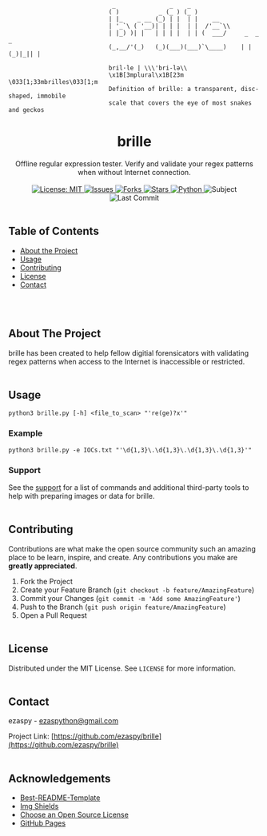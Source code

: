 <!-- PROJECT LOGO -->
```
                             _               _    _          
                            ( )           _ (_ ) (_ )        
                            | |_    _ __ (_) | |  | |    __  
                            | '_`\ ( '__)| | | |  | |  /'__`\\
                            | |_) )| |   | | | |  | | (  ___/     _  _     _ 
                            (_,__/'(_)   (_)(___)(___)`\____)    | |(_)|_|| |

                            bril·​le | \\\'bri-lə\\
                            \x1B[3mplural\x1B[23m \033[1;33mbrilles\033[1;m
                            Definition of brille: a transparent, disc-shaped, immobile
                            scale that covers the eye of most snakes and geckos
```
<p align="center">
  <h1 align="center">brille</h1>
  <p align="center">
    Offline regular expression tester. Verify and validate your regex patterns when without Internet connection.
    <br><br>
    <a href="https://mit-license.org">
    <img src="https://img.shields.io/badge/license-MIT-black.svg" alt="License: MIT">
    </a>
    <a href="https://github.com/brille/issues">
    <img src="https://img.shields.io/github/issues/markdown-templates/markdown-snippets.svg" alt="Issues">
    </a>
    <a href="https://github.com/brille/forks">
    <img src="https://img.shields.io/github/forks/markdown-templates/markdown-snippets.svg" alt="Forks">
    <a href="https://github.com/ezaspy/brille/stargazers">
    <img src="https://img.shields.io/github/stars/markdown-templates/markdown-snippets.svg" alt="Stars">
    </a>
    <a href="https://www.python.org">
    <img src="https://img.shields.io/badge/language-python-yellow" alt="Python">
    </a>
    <img src="https://img.shields.io/badge/subject-regex-red" alt="Subject">
    <img src="https://img.shields.io/github/last-commit/ezaspy/brille" alt="Last Commit">
    </a>
    <br><br>
  </p>
</p>

<!-- TABLE OF CONTENTS -->
## Table of Contents

* [About the Project](#about-the-project)
* [Usage](#usage)
* [Contributing](#contributing)
* [License](#license)
* [Contact](#contact)


<br><br>
<!-- ABOUT THE PROJECT -->
## About The Project

brille has been created to help fellow digitial forensicators with validating regex patterns when access to the Internet is inaccessible or restricted.
<br><br>

<!-- USAGE EXAMPLES -->
## Usage
`python3 brille.py [-h] <file_to_scan> "'re(ge)?x'"`
### Example
`python3 brille.py -e IOCs.txt "'\d{1,3}\.\d{1,3}\.\d{1,3}\.\d{1,3}'"`
### Support
See the [support](https://github.com/ezaspy/brille/issues) for a list of commands and additional third-party tools to help with preparing images or data for brille.
<br><br>


<!-- CONTRIBUTING -->
## Contributing

Contributions are what make the open source community such an amazing place to be learn, inspire, and create. Any contributions you make are **greatly appreciated**.

1. Fork the Project
2. Create your Feature Branch (`git checkout -b feature/AmazingFeature`)
3. Commit your Changes (`git commit -m 'Add some AmazingFeature'`)
4. Push to the Branch (`git push origin feature/AmazingFeature`)
5. Open a Pull Request
<br><br>


<!-- LICENSE -->
## License

Distributed under the MIT License. See `LICENSE` for more information.
<br><br>


<!-- CONTACT -->
## Contact

ezaspy - ezaspython@gmail.com

Project Link: [https://github.com/ezaspy/brille](https://github.com/ezaspy/brille)
<br><br>



<!-- ACKNOWLEDGEMENTS -->
## Acknowledgements
* [Best-README-Template](https://github.com/othneildrew/Best-README-Template)
* [Img Shields](https://shields.io)
* [Choose an Open Source License](https://choosealicense.com)
* [GitHub Pages](https://pages.github.com)



<!-- MARKDOWN LINKS & IMAGES -->
<!-- https://www.markdownguide.org/basic-syntax/#reference-style-links -->
[contributors-shield]: https://img.shields.io/github/contributors/ezaspy/brille.svg?style=flat-square
[contributors-url]: https://github.com/ezaspy/brille/graphs/contributors
[forks-shield]: https://img.shields.io/github/forks/ezaspy/brille.svg?style=flat-square
[forks-url]: https://github.com/ezaspy/brille/network/members
[stars-shield]: https://img.shields.io/github/stars/ezaspy/brille.svg?style=flat-square
[stars-url]: https://github.com/ezaspy/brille/stargazers
[issues-shield]: https://img.shields.io/github/issues/ezaspy/brille.svg?style=flat-square
[issues-url]: https://github.com/ezaspy/brille/issues
[license-shield]: https://img.shields.io/github/license/ezaspy/brille.svg?style=flat-square
[license-url]: https://github.com/ezaspy/brille/master/LICENSE.txt

